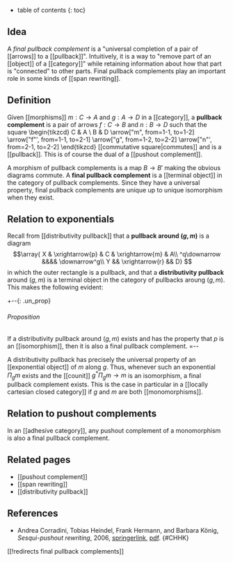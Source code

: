 * table of contents
{: toc}

## Idea

A *final pullback complement* is a "universal completion of a pair of [[arrows]] to a [[pullback]]".  Intuitively, it is a way to "remove part of an [[object]] of a [[category]]" while retaining information about how that part is "connected" to other parts.  Final pullback complements play an important role in some kinds of [[span rewriting]].

## Definition

Given [[morphisms]] $m:C\to A$ and $g:A\to D$ in a [[category]], a **pullback complement** is a pair of arrows $f:C\to B$ and $n:B\to D$ such that the square
\begin{tikzcd}
	C & A \\
	B & D
	\arrow["m", from=1-1, to=1-2]
	\arrow["f"', from=1-1, to=2-1]
	\arrow["g", from=1-2, to=2-2]
	\arrow["n"', from=2-1, to=2-2]
\end{tikzcd}
[[commutative square|commutes]] and is a [[pullback]].  This is of course the dual of a [[pushout complement]].

A morphism of pullback complements is a map $B\to B'$ making the obvious diagrams commute.  A **final pullback complement** is a [[terminal object]] in the category of pullback complements.  Since they have a universal property, final pullback complements are unique up to unique isomorphism when they exist.

## Relation to exponentials

Recall from [[distributivity pullback]] that a **pullback around $(g,m)$** is a diagram
$$\array{ X & \xrightarrow{p} & C & \xrightarrow{m} & A\\
  ^q\downarrow &&&& \downarrow^g\\
  Y && \xrightarrow{r} && D}
$$
in which the outer rectangle is a pullback, and that a **distributivity pullback** around $(g,m)$ is a terminal object in the category of pullbacks aroung $(g,m)$.  This makes the following evident:

+--{: .un_prop}
###### Proposition
If a distributivity pullback around $(g,m)$ exists and has the property that $p$ is an [[isomorphism]], then it is also a final pullback complement.
=--

A distributivity pullback has precisely the universal property of an [[exponential object]] of $m$ along $g$.  Thus, whenever such an exponential $\Pi_g m$ exists and the [[counit]] $g^* \Pi_g m \to m$ is an isomorphism, a final pullback complement exists.  This is the case in particular in a [[locally cartesian closed category]] if $g$ and $m$ are both [[monomorphisms]].

## Relation to pushout complements

In an [[adhesive category]], any pushout complement of a monomorphism is also a final pullback complement.

## Related pages

* [[pushout complement]]
* [[span rewriting]]
* [[distributivity pullback]]

## References

* Andrea Corradini, Tobias Heindel, Frank Hermann, and Barbara K&#246;nig, *Sesqui-pushout rewriting*, 2006, [springerlink](https://link.springer.com/chapter/10.1007/11841883_4), [pdf](http://www.ti.inf.uni-due.de/publications/koenig/icgt06b.pdf).
 {#CHHK}


[[!redirects final pullback complements]]
